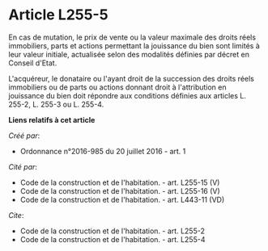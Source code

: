 # Article L255-5

En cas de mutation, le prix de vente ou la valeur maximale des droits réels immobiliers, parts et actions permettant la
jouissance du bien sont limités à leur valeur initiale, actualisée selon des modalités définies par décret en Conseil
d'Etat. 

L'acquéreur, le donataire ou l'ayant droit de la succession des droits réels immobiliers ou de parts ou actions donnant droit
à l'attribution en jouissance du bien doit répondre aux conditions définies aux articles L. 255-2, L. 255-3 ou L. 255-4.

**Liens relatifs à cet article**

_Créé par_:

  - Ordonnance n°2016-985 du 20 juillet 2016 - art. 1

_Cité par_:

  - Code de la construction et de l'habitation. - art. L255-15 (V)
  - Code de la construction et de l'habitation. - art. L255-16 (V)
  - Code de la construction et de l'habitation. - art. L443-11 (VD)

_Cite_:

  - Code de la construction et de l'habitation. - art. L255-2
  - Code de la construction et de l'habitation. - art. L255-4
